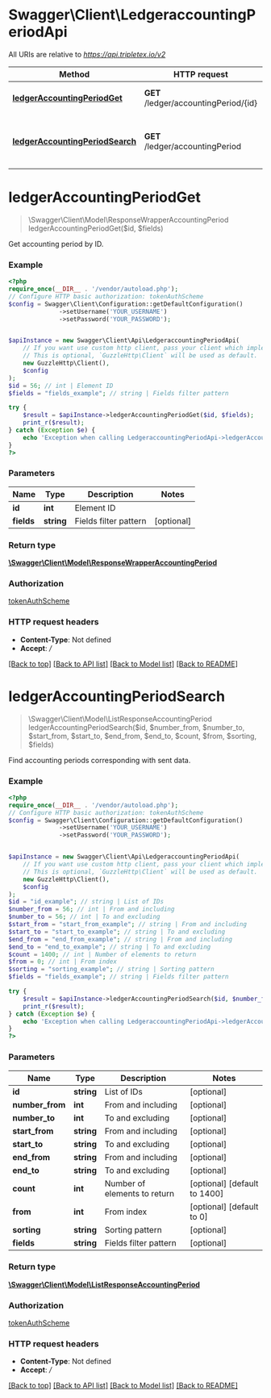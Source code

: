 # Swagger\Client\LedgeraccountingPeriodApi

All URIs are relative to *https://api.tripletex.io/v2*

Method | HTTP request | Description
------------- | ------------- | -------------
[**ledgerAccountingPeriodGet**](LedgeraccountingPeriodApi.md#ledgeraccountingperiodget) | **GET** /ledger/accountingPeriod/{id} | Get accounting period by ID.
[**ledgerAccountingPeriodSearch**](LedgeraccountingPeriodApi.md#ledgeraccountingperiodsearch) | **GET** /ledger/accountingPeriod | Find accounting periods corresponding with sent data.

# **ledgerAccountingPeriodGet**
> \Swagger\Client\Model\ResponseWrapperAccountingPeriod ledgerAccountingPeriodGet($id, $fields)

Get accounting period by ID.

### Example
```php
<?php
require_once(__DIR__ . '/vendor/autoload.php');
// Configure HTTP basic authorization: tokenAuthScheme
$config = Swagger\Client\Configuration::getDefaultConfiguration()
              ->setUsername('YOUR_USERNAME')
              ->setPassword('YOUR_PASSWORD');


$apiInstance = new Swagger\Client\Api\LedgeraccountingPeriodApi(
    // If you want use custom http client, pass your client which implements `GuzzleHttp\ClientInterface`.
    // This is optional, `GuzzleHttp\Client` will be used as default.
    new GuzzleHttp\Client(),
    $config
);
$id = 56; // int | Element ID
$fields = "fields_example"; // string | Fields filter pattern

try {
    $result = $apiInstance->ledgerAccountingPeriodGet($id, $fields);
    print_r($result);
} catch (Exception $e) {
    echo 'Exception when calling LedgeraccountingPeriodApi->ledgerAccountingPeriodGet: ', $e->getMessage(), PHP_EOL;
}
?>
```

### Parameters

Name | Type | Description  | Notes
------------- | ------------- | ------------- | -------------
 **id** | **int**| Element ID |
 **fields** | **string**| Fields filter pattern | [optional]

### Return type

[**\Swagger\Client\Model\ResponseWrapperAccountingPeriod**](../Model/ResponseWrapperAccountingPeriod.md)

### Authorization

[tokenAuthScheme](../../README.md#tokenAuthScheme)

### HTTP request headers

 - **Content-Type**: Not defined
 - **Accept**: */*

[[Back to top]](#) [[Back to API list]](../../README.md#documentation-for-api-endpoints) [[Back to Model list]](../../README.md#documentation-for-models) [[Back to README]](../../README.md)

# **ledgerAccountingPeriodSearch**
> \Swagger\Client\Model\ListResponseAccountingPeriod ledgerAccountingPeriodSearch($id, $number_from, $number_to, $start_from, $start_to, $end_from, $end_to, $count, $from, $sorting, $fields)

Find accounting periods corresponding with sent data.

### Example
```php
<?php
require_once(__DIR__ . '/vendor/autoload.php');
// Configure HTTP basic authorization: tokenAuthScheme
$config = Swagger\Client\Configuration::getDefaultConfiguration()
              ->setUsername('YOUR_USERNAME')
              ->setPassword('YOUR_PASSWORD');


$apiInstance = new Swagger\Client\Api\LedgeraccountingPeriodApi(
    // If you want use custom http client, pass your client which implements `GuzzleHttp\ClientInterface`.
    // This is optional, `GuzzleHttp\Client` will be used as default.
    new GuzzleHttp\Client(),
    $config
);
$id = "id_example"; // string | List of IDs
$number_from = 56; // int | From and including
$number_to = 56; // int | To and excluding
$start_from = "start_from_example"; // string | From and including
$start_to = "start_to_example"; // string | To and excluding
$end_from = "end_from_example"; // string | From and including
$end_to = "end_to_example"; // string | To and excluding
$count = 1400; // int | Number of elements to return
$from = 0; // int | From index
$sorting = "sorting_example"; // string | Sorting pattern
$fields = "fields_example"; // string | Fields filter pattern

try {
    $result = $apiInstance->ledgerAccountingPeriodSearch($id, $number_from, $number_to, $start_from, $start_to, $end_from, $end_to, $count, $from, $sorting, $fields);
    print_r($result);
} catch (Exception $e) {
    echo 'Exception when calling LedgeraccountingPeriodApi->ledgerAccountingPeriodSearch: ', $e->getMessage(), PHP_EOL;
}
?>
```

### Parameters

Name | Type | Description  | Notes
------------- | ------------- | ------------- | -------------
 **id** | **string**| List of IDs | [optional]
 **number_from** | **int**| From and including | [optional]
 **number_to** | **int**| To and excluding | [optional]
 **start_from** | **string**| From and including | [optional]
 **start_to** | **string**| To and excluding | [optional]
 **end_from** | **string**| From and including | [optional]
 **end_to** | **string**| To and excluding | [optional]
 **count** | **int**| Number of elements to return | [optional] [default to 1400]
 **from** | **int**| From index | [optional] [default to 0]
 **sorting** | **string**| Sorting pattern | [optional]
 **fields** | **string**| Fields filter pattern | [optional]

### Return type

[**\Swagger\Client\Model\ListResponseAccountingPeriod**](../Model/ListResponseAccountingPeriod.md)

### Authorization

[tokenAuthScheme](../../README.md#tokenAuthScheme)

### HTTP request headers

 - **Content-Type**: Not defined
 - **Accept**: */*

[[Back to top]](#) [[Back to API list]](../../README.md#documentation-for-api-endpoints) [[Back to Model list]](../../README.md#documentation-for-models) [[Back to README]](../../README.md)

